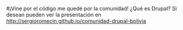 #¡Vine por el código me quedé por la comunidad! ¿Qué es Drupal?
Si desean pueden ver la presentación en http://sergioromecin.github.io/comunidad-drupal-bolivia
